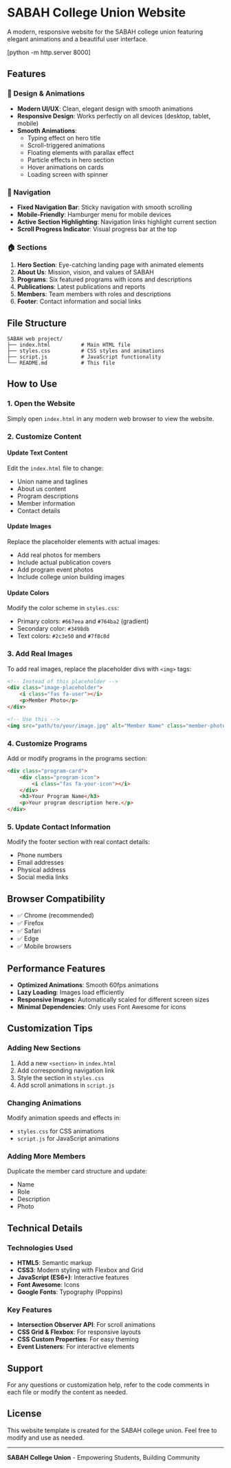 # SABAH College Union Website

A modern, responsive website for the SABAH college union featuring elegant animations and a beautiful user interface.

[python -m http.server 8000]

## Features

### 🎨 Design & Animations
- **Modern UI/UX**: Clean, elegant design with smooth animations
- **Responsive Design**: Works perfectly on all devices (desktop, tablet, mobile)
- **Smooth Animations**: 
  - Typing effect on hero title
  - Scroll-triggered animations
  - Floating elements with parallax effect
  - Particle effects in hero section
  - Hover animations on cards
  - Loading screen with spinner

### 📱 Navigation
- **Fixed Navigation Bar**: Sticky navigation with smooth scrolling
- **Mobile-Friendly**: Hamburger menu for mobile devices
- **Active Section Highlighting**: Navigation links highlight current section
- **Scroll Progress Indicator**: Visual progress bar at the top

### 🏠 Sections
1. **Hero Section**: Eye-catching landing page with animated elements
2. **About Us**: Mission, vision, and values of SABAH
3. **Programs**: Six featured programs with icons and descriptions
4. **Publications**: Latest publications and reports
5. **Members**: Team members with roles and descriptions
6. **Footer**: Contact information and social links

## File Structure

```
SABAH web project/
├── index.html          # Main HTML file
├── styles.css          # CSS styles and animations
├── script.js           # JavaScript functionality
└── README.md           # This file
```

## How to Use

### 1. Open the Website
Simply open `index.html` in any modern web browser to view the website.

### 2. Customize Content

#### Update Text Content
Edit the `index.html` file to change:
- Union name and taglines
- About us content
- Program descriptions
- Member information
- Contact details

#### Update Images
Replace the placeholder elements with actual images:
- Add real photos for members
- Include actual publication covers
- Add program event photos
- Include college union building images

#### Update Colors
Modify the color scheme in `styles.css`:
- Primary colors: `#667eea` and `#764ba2` (gradient)
- Secondary color: `#3498db`
- Text colors: `#2c3e50` and `#7f8c8d`

### 3. Add Real Images
To add real images, replace the placeholder divs with `<img>` tags:

```html
<!-- Instead of this placeholder -->
<div class="image-placeholder">
    <i class="fas fa-user"></i>
    <p>Member Photo</p>
</div>

<!-- Use this -->
<img src="path/to/your/image.jpg" alt="Member Name" class="member-photo">
```

### 4. Customize Programs
Add or modify programs in the programs section:

```html
<div class="program-card">
    <div class="program-icon">
        <i class="fas fa-your-icon"></i>
    </div>
    <h3>Your Program Name</h3>
    <p>Your program description here.</p>
</div>
```

### 5. Update Contact Information
Modify the footer section with real contact details:
- Phone numbers
- Email addresses
- Physical address
- Social media links

## Browser Compatibility

- ✅ Chrome (recommended)
- ✅ Firefox
- ✅ Safari
- ✅ Edge
- ✅ Mobile browsers

## Performance Features

- **Optimized Animations**: Smooth 60fps animations
- **Lazy Loading**: Images load efficiently
- **Responsive Images**: Automatically scaled for different screen sizes
- **Minimal Dependencies**: Only uses Font Awesome for icons

## Customization Tips

### Adding New Sections
1. Add a new `<section>` in `index.html`
2. Add corresponding navigation link
3. Style the section in `styles.css`
4. Add scroll animations in `script.js`

### Changing Animations
Modify animation speeds and effects in:
- `styles.css` for CSS animations
- `script.js` for JavaScript animations

### Adding More Members
Duplicate the member card structure and update:
- Name
- Role
- Description
- Photo

## Technical Details

### Technologies Used
- **HTML5**: Semantic markup
- **CSS3**: Modern styling with Flexbox and Grid
- **JavaScript (ES6+)**: Interactive features
- **Font Awesome**: Icons
- **Google Fonts**: Typography (Poppins)

### Key Features
- **Intersection Observer API**: For scroll animations
- **CSS Grid & Flexbox**: For responsive layouts
- **CSS Custom Properties**: For easy theming
- **Event Listeners**: For interactive elements

## Support

For any questions or customization help, refer to the code comments in each file or modify the content as needed.

## License

This website template is created for the SABAH college union. Feel free to modify and use as needed.

---

**SABAH College Union** - Empowering Students, Building Community 